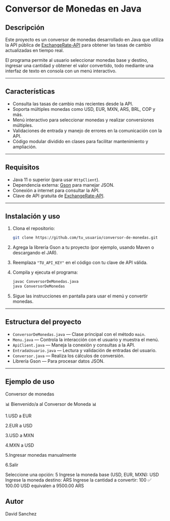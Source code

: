 # Conversor de Monedas en Java

## Descripción

Este proyecto es un conversor de monedas desarrollado en Java que utiliza la API pública de [ExchangeRate-API](https://www.exchangerate-api.com) para obtener las tasas de cambio actualizadas en tiempo real. 

El programa permite al usuario seleccionar monedas base y destino, ingresar una cantidad y obtener el valor convertido, todo mediante una interfaz de texto en consola con un menú interactivo.

---

## Características

- Consulta las tasas de cambio más recientes desde la API.
- Soporta múltiples monedas como USD, EUR, MXN, ARS, BRL, COP y más.
- Menú interactivo para seleccionar monedas y realizar conversiones múltiples.
- Validaciones de entrada y manejo de errores en la comunicación con la API.
- Código modular dividido en clases para facilitar mantenimiento y ampliación.

---

## Requisitos

- Java 11 o superior (para usar `HttpClient`).
- Dependencia externa: [Gson](https://github.com/google/gson) para manejar JSON.
- Conexión a internet para consultar la API.
- Clave de API gratuita de [ExchangeRate-API](https://www.exchangerate-api.com).

---

## Instalación y uso

1. Clona el repositorio:
    ```bash
    git clone https://github.com/tu_usuario/conversor-de-monedas.git
    ```

2. Agrega la librería Gson a tu proyecto (por ejemplo, usando Maven o descargando el JAR).

3. Reemplaza `"TU_API_KEY"` en el código con tu clave de API válida.

4. Compila y ejecuta el programa:
    ```bash
    javac ConversorDeMonedas.java
    java ConversorDeMonedas
    ```

5. Sigue las instrucciones en pantalla para usar el menú y convertir monedas.

---

## Estructura del proyecto

- `ConversorDeMonedas.java` — Clase principal con el método `main`.
- `Menu.java` — Controla la interacción con el usuario y muestra el menú.
- `ApiClient.java` — Maneja la conexión y consultas a la API.
- `EntradaUsuario.java` — Lectura y validación de entradas del usuario.
- `Conversor.java` — Realiza los cálculos de conversión.
- Librería Gson — Para procesar datos JSON.

---

## Ejemplo de uso

Conversor de monedas

📊 Bienvenido/a al Conversor de Moneda 📊

1.USD a EUR

2.EUR a USD

3.USD a MXN

4.MXN a USD

5.Ingresar monedas manualmente

6.Salir

Seleccione una opción: 5
Ingrese la moneda base (USD, EUR, MXN): USD
Ingrese la moneda destino: ARS
Ingrese la cantidad a convertir: 100
✅ 100.00 USD equivalen a 9500.00 ARS

## Autor

David Sanchez
